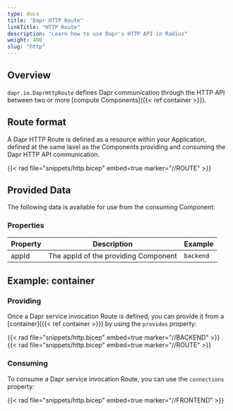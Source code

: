 ```yaml
---
type: docs
title: "Dapr HTTP Route"
linkTitle: "HTTP Route"
description: "Learn how to use Dapr's HTTP API in Radius"
weight: 400
slug: "http"
---
```


## Overview

`dapr.io.DaprHttpRoute` defines Dapr communication through the HTTP API between two or more [compute Components]({{< ref container >}}).

## Route format

A Dapr HTTP Route is defined as a resource within your Application, defined at the same lavel as the Components providing and consuming the Dapr HTTP API communication.

{{< rad file="snippets/http.bicep" embed=true marker="//ROUTE" >}}

## Provided Data

The following data is available for use from the consuming Component:

### Properties

| Property | Description | Example |
|----------|-------------|-------------|
| appId    | The appId of the providing Component | `backend` |

## Example: container

### Providing

Once a Dapr service invocation Route is defined, you can provide it from a [container]({{< ref container >}}) by using the `provides` property:

{{< rad file="snippets/http.bicep" embed=true marker="//BACKEND" >}}
{{< rad file="snippets/http.bicep" embed=true marker="//ROUTE" >}}

### Consuming

To consume a Dapr service invocation Route, you can use the `connections` property:

{{< rad file="snippets/http.bicep" embed=true marker="//FRONTEND" >}}
